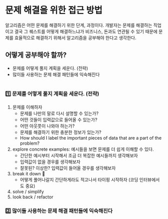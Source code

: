# 문제 해결을 위한 접근 방법

알고리즘은 어떤 문제를 해결하기 위한 단계, 과정이다. 개발자는 문제를 해결하는 직업이고 결국 그 퀘스트를 어떻게 해결하느냐가 비즈니스, 돈과도 연관될 수 있기 때문에 문제를 효율적으로 해결하기 위해서 알고리즘을 공부해야 한다고 생각한다.

## 어떻게 공부해야 할까?

- 문제를 어떻게 풀지 계획을 세운다. (전략)
- 많이들 사용하는 문제 해결 패턴들에 익숙해진다

#

### 1️⃣ 문제를 어떻게 풀지 계획을 세운다. (전략)

1. 문제를 이해하자
   - 문제를 나만의 말로 다시 설명할 수 있는가?
   - 어떤 것들이 입력값으로 들어올 수 있는가?
   - 어떤 아웃풋이 나와야 하는가?
   - 문제를 해결하기 위한 충분한 정보가 있는가?
   - How should I label the important pieces of data that are a part of the problem?
2. explore concrete examples: 예시들을 보면 문제를 더 쉽게 이해할 수 있다.
   - 간단한 예시부터 시작해서 조금 더 복잡한 예시들까지 생각해보자
   - 입력값이 없을 경우를 생각해보자
   - 잘못된? 이상한? 입력값이 들어올 경우를 생각해보자
3. break it down 🔨
   - 어떻게 풀어나갈지 간단하게라도 적고나서 타이핑 시작하자 (코딩 인터뷰에서도 중요)
4. solve / simplify
5. look back / refactor

### 2️⃣ 많이들 사용하는 문제 해결 패턴들에 익숙해진다
